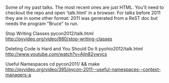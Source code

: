 Some of my past talks.  The most recent ones are just HTML.  You'll need to checkout the repo and open 'talk.html' in a browser.  For talks before 2011 they are in some other format: 2011 was generated from a ReST doc but needs the program "Bruce" to run.

Stop Writing Classes
  pycon2012/talk.html
  http://pyvideo.org/video/880/stop-writing-classes

Deleting Code is Hard and You Should Do It
  pyohio2012/talk.html
  http://www.youtube.com/watch?v=Ajln82vwycs

Useful Namespaces
  cd pycon2011/ && make
  http://pyvideo.org/video/395/pycon-2011--useful-namespaces--context-managers-a
